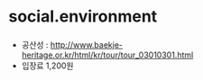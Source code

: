 # social.environment

### 
- 공산성 : http://www.baekje-heritage.or.kr/html/kr/tour/tour_03010301.html
- 입장료 1,200원
